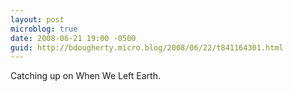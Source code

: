 ```yaml
---
layout: post
microblog: true
date: 2008-06-21 19:00 -0500
guid: http://bdougherty.micro.blog/2008/06/22/t841164301.html
---
```

Catching up on When We Left Earth.
